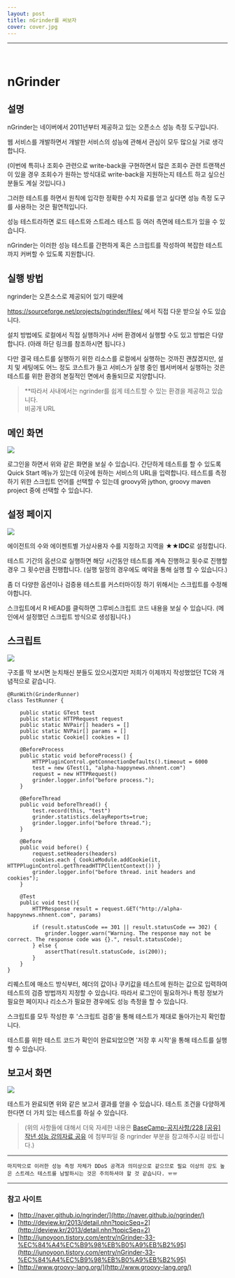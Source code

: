 ```yaml
---
layout: post
title: nGrinder를 써보자
cover: cover.jpg
---
```


* * *

<br> 

# nGrinder 


## 설명

nGrinder는 네이버에서 2011년부터 제공하고 있는 오픈소스 성능 측정 도구입니다. 

웹 서비스를 개발하면서 개발한 서비스의 성능에 관해서 관심이 모두 많으실 거로 생각합니다. 

(이번에 특히나 조회수 관련으로 write-back을 구현하면서 많은 조회수 관련 트랜잭션이 있을 경우 조회수가 원하는 방식대로 write-back을 지원하는지 테스트 하고 싶으신 분들도 계실 것입니다.)

그러한 테스트를 하면서 원칙에 입각한 정확한 수치 자료를 얻고 싶다면 성능 측정 도구를 사용하는 것은 필연적입니다.

성능 테스트라하면 로드 테스트와 스트레스 테스트 등 여러 측면에 테스트가 있을 수 있습니다.

nGrinder는 이러한 성능 테스트를 간편하게 혹은 스크립트를 작성하여 복잡한 테스트까지 커버할 수 있도록 지원합니다. 



## 실행 방법

ngrinder는 오픈소스로 제공되어 있기 때문에 

https://sourceforge.net/projects/ngrinder/files/ 에서 직접 다운 받으실 수도 있습니다. 

설치 방법에도 로컬에서 직접 실행하거나 서버 환경에서 실행할 수도 있고 방법은 다양합니다. (아래 하단 링크를 참조하시면 됩니다.)

다만 결국 테스트를 실행하기 위한 리소스를 로컬에서 실행하는 것까진 괜찮겠지만,
설치 및 세팅에도 어느 정도 코스트가 들고 서비스가 실행 중인 웹서버에서 실행하는 것은 테스트를 위한 환경의 본질적인 면에서 충돌되므로 지양합니다. 

> **따라서 사내에서는 ngrinder를 쉽게 테스트할 수 있는 환경을 제공하고 있습니다.  
>  비공개 URL
 

 
## 메인 화면

<img src="/images/posts/ngrinder1.png">
 
 로그인을 하면서 위와 같은 화면을 보실 수 있습니다. 
 간단하게 테스트를 할 수 있도록 Quick Start 메뉴가 있는데 이곳에 원하는 서비스의 URL을 입력합니다. 
 테스트를 측정하기 위한 스크립트 언어를 선택할 수 있는데 groovy와 jython, groovy maven project 중에 선택할 수 있습니다.


 
## 설정 페이지

<img src="/images/posts/ngrinder2.png">

에이전트의 수와 에이젠트별 가상사용자 수를 지정하고
지역을 **★★IDC**로 설정합니다.

테스트 기간의 옵션으로 실행하면 해당 시간동안 테스트를 계속 진행하고
횟수로 진행할 경우 그 횟수만큼 진행합니다. 
(실행 일정의 경우에도 예약을 통해 실행 할 수 있습니다.)

좀 더 다양한 옵션이나 검증용 테스트를 커스터마이징 하기 위해서는 스크립트를 수정해야합니다.

스크립트에서 R HEAD를 클릭하면 그루비스크립트 코드 내용을 보실 수 있습니다.
(메인에서 설정했던 스크립트 방식으로 생성됩니다.)


## 스크립트

<img src="/images/posts/ngrinder3.png">

구조를 딱 보시면 눈치채신 분들도 있으시겠지만 저희가 이제까지 작성했었던 TC와 개념적으로 같습니다. 

```
@RunWith(GrinderRunner)
class TestRunner {

	public static GTest test
	public static HTTPRequest request
	public static NVPair[] headers = []
	public static NVPair[] params = []
	public static Cookie[] cookies = []

	@BeforeProcess
	public static void beforeProcess() {
		HTTPPluginControl.getConnectionDefaults().timeout = 6000
		test = new GTest(1, "alpha-happynews.nhnent.com")
		request = new HTTPRequest()
		grinder.logger.info("before process.");
	}

	@BeforeThread 
	public void beforeThread() {
		test.record(this, "test")
		grinder.statistics.delayReports=true;
		grinder.logger.info("before thread.");
	}
	
	@Before
	public void before() {
		request.setHeaders(headers)
		cookies.each { CookieModule.addCookie(it, HTTPPluginControl.getThreadHTTPClientContext()) }
		grinder.logger.info("before thread. init headers and cookies");
	}

	@Test
	public void test(){
		HTTPResponse result = request.GET("http://alpha-happynews.nhnent.com", params)

		if (result.statusCode == 301 || result.statusCode == 302) {
			grinder.logger.warn("Warning. The response may not be correct. The response code was {}.", result.statusCode); 
		} else {
			assertThat(result.statusCode, is(200));
		}
	}
}
```
리퀘스트에 매소드 방식부터, 헤더의 값이나 쿠키값을 테스트에 원하는 값으로 입력하여 테스트의 검증 방법까지 지정할 수 있습니다. 
따라서 로그인이 필요하거나 특정 정보가 필요한 페이지나 리소스가 필요한 경우에도 성능 측정을 할 수 있습니다. 

스크립트를 모두 작성한 후 '스크립트 검증'을 통해 테스트가 제대로 돌아가는지 확인합니다.

테스트를 위한 테스트 코드가 확인이 완료되었으면 '저장 후 시작'을 통해 테스트를 실행 할 수 있습니다. 


## 보고서 화면 

<img src="/images/posts/ngrinder3.png">

테스트가 완료되면 위와 같은 보고서 결과를 얻을 수 있습니다. 테스트 조건을 다양하게 한다면 더 가치 있는 테스트를 하실 수 있습니다.


> (위의 사항들에 대해서 더욱 자세한 내용은 [BaseCamp-공지사항/228 &#91;공유&#93; 작년 성능 강의자료 공유]() 에 첨부파일 중 ngrinder 부분을 참고해주시길 바랍니다.)
 

---

` 마지막으로 이러한 성능 측정 자체가 DDoS 공격과 의미상으로 같으므로 필요 이상의 강도 높은 스트레스 테스트를 남발하시는 것은 주의하셔야 할 것 같습니다. ㅠㅠ `


---
### 참고 사이트 

* [http://naver.github.io/ngrinder/](http://naver.github.io/ngrinder/)
* [http://deview.kr/2013/detail.nhn?topicSeq=2](http://deview.kr/2013/detail.nhn?topicSeq=2)
* [http://junoyoon.tistory.com/entry/nGrinder-33-%EC%84%A4%EC%B9%98%EB%B0%A9%EB%B2%95](http://junoyoon.tistory.com/entry/nGrinder-33-%EC%84%A4%EC%B9%98%EB%B0%A9%EB%B2%95)
* [http://www.groovy-lang.org/](http://www.groovy-lang.org/)